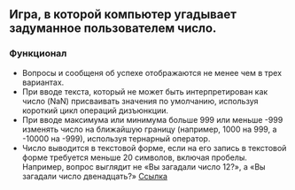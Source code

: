 ## Игра, в которой компьютер угадывает задуманное пользователем число.
### Функционал
* Вопросы и сообщеня об успехе отображаются не менее чем в трех вариантах.
* При вводе текста, который не может быть интерпретирован как число (NaN) присваивать значения по умолчанию, используя короткий цикл операций дизъюнкции.
* При вводе максимума или минимума больше 999 или меньше -999 изменять число на ближайшую границу (например, 1000 на 999, а -10000 на -999), используя тернарный оператор.
* Число выводится в текстовой форме, если на его запись в текстовой форме требуется меньше 20 символов, включая пробелы. Например, вопрос выглядит не «Вы загадали число 12?», а «Вы загадали число двенадцать?»
[Ссылка](https://vadim200116.github.io/Module_10/) 